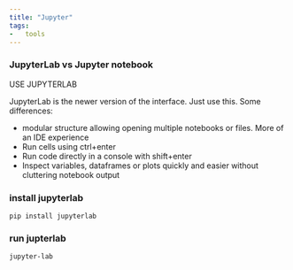```yaml
---
title: "Jupyter"
tags:
-   tools
---
```


### JupyterLab vs Jupyter notebook
USE JUPYTERLAB

JupyterLab is the newer version of the interface. Just use this.
Some differences:
- modular structure allowing opening multiple notebooks or files. More of an IDE experience
- Run cells using ctrl+enter
- Run code directly in a console with shift+enter
- Inspect variables, dataframes or plots quickly and easier without cluttering notebook output

### install jupyterlab
```
pip install jupyterlab
```

### run jupterlab
```
jupyter-lab
```
